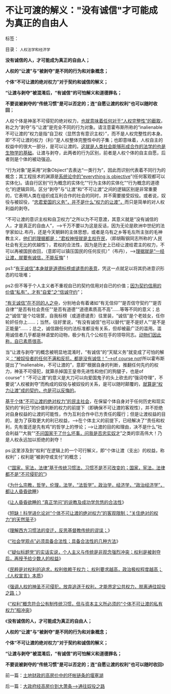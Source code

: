 # 不让可渡的解义：&quot;没有诚信&quot;才可能成为真正的自由人

标签： 

目录： `人权法学和经济学`

**没有诚信的人，才可能成为真正的自由人；**

**人权的“让渡”与“被剥夺”是不同的行为和对象概念；**

**个体“不可让渡的绝对权力”对于契约和诚信的解义；**

**“让渡与剥夺”被混淆后，“有诚信”的可怕解义和道德罪名；**

**不要说被剥夺的“传统习惯”是可以否定的；连“自愿让渡的权利”也可以随时收回**；

人权个体是神圣不可侵犯的绝对权力，[也就意味着任何对于“人权完整性”的截取](../../../2010/1/24/人权完整性对国家利益的价值.md)，称之为“剥夺”与“让渡”是完全不同的行为对象。请注意霍布斯所称的“inalienable不可让渡的”权力是指“自卫权（显然含有意识主权）”，而不是人权完整性的本身。即“不可让渡的权力（利）”是人权整体完整性中的子集；也即意味着，人权自主的权益中的很大一部分，是可以让渡的。[这就是人类社会能够形成合作的法学的也是生物学的基础](../../../2012/2/26/公有制的复古传统和革命的本质和进化论.md)。让渡与剥夺，此两者的行为区别，前者是人权个体的自主自愿，后者则是个体的被动强迫。



“行为对象”是采用“对象Objiect”去表达“一类行为”，因此而识别代表着不同行为的概念；其工程技术的渊源是[系统论中的“everything
is
objective](../../../2012/3/14/面向对象的“科学发展观”.md)”(任何客观都可以实体化)。请自行区别“行为概念的实体化”“行为主体的实体化”“行为概念的道德化”的逻辑异同。区分“剥夺”与“让渡”和“不可让渡”之间的逻辑区别是非常重要的，它表明人类在组织成互利合作的社会的同时，并不需要接受奴役。或者说，奴役与被奴役，“[忠君爱国的义务”，并不是什么“权力的让渡”，](../../../2011/2/7/君权神授的爱国和国民社会的公德.md)而只是简单的对人权利益的剥夺。



“不可让渡的意识主权和自卫权力”之所以为不可意渡，其意义就是“没有诚信的人，才是真正的自由人”，——>千万不要以为这是反话，因为无论是欧洲中世纪的法学家如让.布丹，还是今天朝鲜的主体思想，或者是乌有之乡等毛左所主张的毛神教主义，[他们的理据都是：“君权神授就是主权在民](../../../2012/10/23/“人民主权论”与“极权”君权神授”,可完全统一.md)，（即胡鞍钢同志所称的‘人民社会有无比的优越性’），君权的合法性，因为是历史上已经让渡给君主的权力，不可以再被国民收回，（意即可以镇压国民的任何反抗）”（布丹），——>[理据就是“一经让渡，就要有诚信，不能反悔](../../../2013/9/10/习惯法角度，“国家，宪法，法律”不是神圣不可侵犯的.md)”！

ps1:“[有无诚信”本身就是道德标榜或谴责的表意](../../../2011/2/28/只有利益的合作才是可靠的合作.md)，凭这一点就足以将其扔进意识形态的垃圾堆；

ps2:但不等于个人主义者不重视自已的契约信用对自已的价值；[因为契约信用的价值“私有”，才有“自爱”之“信诚守约](../../../2010/7/31/诚信的价值的核心就是契约的成本.md)”；



[“有无诚信”在不同的人之中](../../../2013/9/12/绝对的权力，不允许有人为的限制.md)，分别地会有着诸如“有无信仰”“是否信守契约”“是否自律”“是否有社会责任”“是否有道德”“道德素质高不高”……等等不同的意义；总之“诚信”是个垃圾筐，自我标榜（或道德谴责）往里装，“诚信”是个老妓女，任你轮奸任你上……；当然，往好里说，“有没有诚信”也可以替代“是不是好人”“是不是正能量”……；总之，诚信跟任何约法标准都没有关系，但却被最广泛的滥用。滥用诚信者几乎都是林语堂的动物，极少有几个公权在手的领导同志。[动物们因此称，自已素质很高](../../../2012/3/30/国产公知普遍愚昧，仅有“改变”的共识；.md)。

当“让渡与剥夺”的概念被明显地混淆时，“有诚信”的“天赋义务”就变成了可怕的解义[：“被奴役者的任何不满和反抗，都是没有诚信！”——>of
course not](../../../2011/10/21/民主不是为了报复，请不要选择克伦威尔革命.md)!所以霍布斯提出了“inalienable，不可让渡的”，意即“根据自身的判断，推翻任何先约的权力，神圣不可侵犯，就算杀掉国王皇帝先进性和他们的狗腿子，也是of
course”！“不可让渡”的意义是大刀可以向爱国鬼子的头上砍去的“强词夺理”，不要说“人权被剥夺”而构成的奴役与被奴役的关系，是可以随时颠覆的，[就算是“权力让渡”成的契约，也是可以反悔的](../../../2010/10/26/国以民为本，民以国为家；反悔“国际法”.md)。

[基于个体“不可让渡的绝对权力”的民主社会](../../../2013/8/29/从霍布斯到哈耶克的“不可让渡的个体权力”与传统文化的冲突.md)，在保留个体自身对于任何历史和现实契约的“利已”的价值判断的权力的前提下（即确保不可让渡的客观性），并不拒绝对自身权益的让渡的可能性，作为互利合作中已方责任的履行；但是让渡权益的目的，是为了获取更大的利已权益，——>在个体主义的前提下，已经解决了“责任和权利，先有蛋还是先有鸡”的哲学上的悖论；——>让渡的目的和理由，决不是什么“社会利益”“大我”“[不问国家干了什么坏事，问我是否忠实奴才](../../../2009/7/28/不要问国家对你做了什么，要问你为国家做了什么.md)”之类的崇高伟大！乃是人权永远加以拒绝的剥夺！

ps:这里涉及到“权利”在逻辑上的一个可行解义，即“个体让渡（支出）的权益，称权利”；权利是“被剥夺或支付”的概念；

《[“国家，宪法，法律”基于传统习惯法，习惯不是不可改变的；国家，宪法，法律都不是“不可侵犯的”](../../../2013/9/10/习惯法角度，“国家，宪法，法律”不是神圣不可侵犯的.md)》

《[为什么宗教，哲学，伦理，法学，“法哲学”，政治学，经济学，“政治经济学”，都让人昏昏欲睡](../../../2013/9/11/为什么哲学之类的文科，总让人昏昏欲睡？.md)》

《[让人昏昏欲睡的
“真正学问”的说教及成功学忽悠的合法性](../../../2013/9/11/让人昏昏欲睡的“学问”，以及更提神的成功学.md)》

《[短缺！科学进化论对“个体不可让渡的绝对权力”的客观限制；“关住绝对的权力”的天然笼子](../../../2013/9/12/绝对的权力，不允许有人为的限制.md)》

《[理解西方习惯法的变迁，反思基督教传统的谬误；](../../../2013/9/12/理解西方习惯法的变迁，反思基督教传统的谬误；.md)》

《[“社会学观点”必须具备合法性；具备合法性的几种方法](../../../2013/9/12/为什么传统文人不是忽悠领导，就是煽动民粹？.md)》

《[“疑似标题党”的实话实说，个人主义与传统是非观念强烈冲突；权利是被剥夺后，再授予给少数人的权益](../../../2013/9/13/权利是广泛被剥夺后，重新授予少数人的权益.md)》

《[民粹是对权利的追求，权利依赖于权力；
权利要求越高，政治极权程度越高； 《人权宣言》本质](../../../2013/9/13/权利一般指“封建权利”，维权者即血酬.md)》

《[强调人权的神圣不可侵犯，放弃追逐于权利，才能界定公共权力，脱离通往奴役之路；](../../../2013/9/13/彻底否定维权，才能把公共权力关进笼子.md)》

《[“权利”概念符合公有制传统习惯，但与资本主义所必须的“个体不可让渡的私有权力”相冲突](../../../2013/9/14/封建权利在人道主义的国家梦中不可避免地诞生.md)》

《**没有诚信的人，才可能成为真正的自由人；**

**人权的“让渡”与“被剥夺”是不同的行为和对象概念；**

**个体“不可让渡的绝对权力”对于契约和诚信的解义；**

**“让渡与剥夺”被混淆后，“有诚信”的可怕解义和道德罪名；**

**不要说被剥夺的“传统习惯”是可以否定的；连“自愿让渡的权利”也可以随时收回**》



前一篇：[土地财政的高房价中的坏帐链条的堰塞湖](../../../2013/9/14/土地财政的高房价中的坏帐链条的堰塞湖.md)

后一篇：[大政府经高房价到大萧条——&gt;通往奴役之路](../../../2013/9/15/大政府经高房价到大萧条——&gt;通往奴役之路.md)